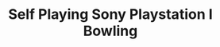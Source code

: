 ---
ee_id: '164'
site: '1'
type: '2'
url: 2008-008-self-playing-sony-playstation-i-bowling
title: Self Playing Sony Playstation I Bowling
year: '2008'
display_year: '2008'
medium: Modded ps1 controller
dims: Dimensions variable
pitch: PS1 "Bowling" game programmed to roll endless gutter balls via a modded controller.
ps: '​This was only the second "Self Playing Game" I ever made. Note the early design
  of the Video Game TIVO TM. If you check out a later work, like Various Self Playing
  Bowling Games, you can see the final version of the TIVO. This was still in the
  middle of R + D on that device. '
live_url: ''
related: "[87] 2011-009 Various Self Playing Bowling Games - 2011-009-various-self-playing-bowling-games"
youtube: ''
related_code: ''
imgs: ps1-bowling-2008-008-still-database-ih.jpg,ps1-bowling-2008-008-controller-database-ih_1.jpg
subheading: ''
download: ''
add_credit: ''
commission: ''
layout: things-i-made
---